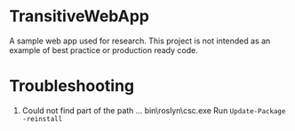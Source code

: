 # TransitiveWebApp
A sample web app used for research. This project is not intended as an example of best practice or production ready code.

# Troubleshooting

1. Could not find part of the path ... bin\roslyn\csc.exe
  Run `Update-Package -reinstall` 
